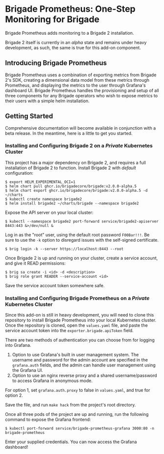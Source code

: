# Brigade Prometheus: One-Step Monitoring for Brigade

Brigade Prometheus adds monitoring to a Brigade 2 installation.

Brigade 2 itself is currently in an _alpha_ state and remains under heavy
development, as such, the same is true for this add-on component.

## Introducing Brigade Prometheus

Brigade Prometheus uses a combination of exporting metrics from Brigade 2's SDK, creating a dimensional data model from these metrics through Prometheus, and displaying the metrics to the user through Grafana's dashboard UI. Brigade Prometheus handles the provisioning and setup of all three components for any Brigade operators who wish to expose metrics to their users with a simple helm installation.

## Getting Started

Comprehensive documentation will become available in conjunction with a beta
release. In the meantime, here is a little to get you started.

### Installing and Configuring Brigade 2 on a _Private_ Kubernetes Cluster

This project has a major dependency on Brigade 2, and requires a full installation of Brigade 2 to function. Install Brigade 2 with _default_ configuration:

```console
$ export HELM_EXPERIMENTAL_OCI=1
$ helm chart pull ghcr.io/brigadecore/brigade:v2.0.0-alpha.5
$ helm chart export ghcr.io/brigadecore/brigade:v2.0.0-alpha.5 -d ~/charts
$ kubectl create namespace brigade2
$ helm install brigade2 ~/charts/brigade --namespace brigade2
```

Expose the API server on your local cluster:

```console
$ kubectl --namespace brigade2 port-forward service/brigade2-apiserver 8443:443 &>/dev/null &
```

Log in as the "root" user, using the default root password `F00Bar!!!`. Be sure
to use the `-k` option to disregard issues with the self-signed certificate.

```console
$ brig login -k --server https://localhost:8443 --root
```

Once Brigade 2 is up and running on your cluster, create a service account, and give it READ permissions:

```console
$ brig sa create -i <id> -d <description>
$ brig role grant READER --service-account <id>
```

Save the service account token somewhere safe.

### Installing and Configuring Brigade Prometheus on a _Private_ Kubernetes Cluster

Since this add-on is still in heavy development, you will need to clone this repository to install Brigade Prometheus into your local Kubernetes cluster. Once the repository is cloned, open the `values.yaml` file, and paste the service account token into the `exporter.brigade.apiToken` field.

There are two methods of authentication you can choose from for logging into Grafana. 
1. Option to use Grafana's built in user management system. The username and password for the admin account are specified in the `grafana.auth` fields, and the admin can handle user management using the Grafana UI.
2. Option to use an nginx reverse proxy and a shared username/password to access Grafana in anonymous mode.

For option 1, set `grafana.auth.proxy` to false in `values.yaml`, and true for option 2.

Save the file, and run `make hack` from the project's root directory.

Once all three pods of the project are up and running, run the following command to expose the Grafana frontend:

```console
$ kubectl port-forward service/brigade-prometheus-grafana 3000:80 -n brigade-prometheus
```

Enter your supplied credentials. You can now access the Grafana dashboard!
